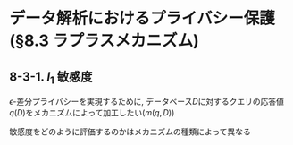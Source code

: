 # データ解析におけるプライバシー保護 (§8.3 ラプラスメカニズム)

## 8-3-1. $l_1$ 敏感度

$\epsilon$-差分プライバシーを実現するために, データベース$D$に対するクエリの応答値$q(D)$をメカニズムによって加工したい$(m(q,D))$

敏感度をどのように評価するのかはメカニズムの種類によって異なる
